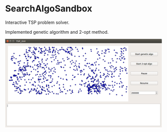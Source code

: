 # SearchAlgoSandbox

Interactive TSP problem solver.

Implemented genetic algorithm and 2-opt method.

![screenshot](screenshot.gif)